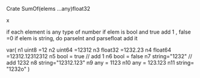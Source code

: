 Crate SumOf(elems ...any)float32

x


if each element is any type of number 
if elem is bool and true add 1 , false =0 
if elem is string, do parseInt and parsefloat add it


var(
    n1 uint8 =12
    n2 uint64 =12312
    n3 float32 =1232.23
    n4 float64 =12312.12312312
    n5 bool = true // add 1 
    n6 bool = false 
    n7 string="1232" // add 1232
    n8 string="12312.123"
    n9 any = 1123
    n10 any = 123.123
    n11 string= "1232o"
)
